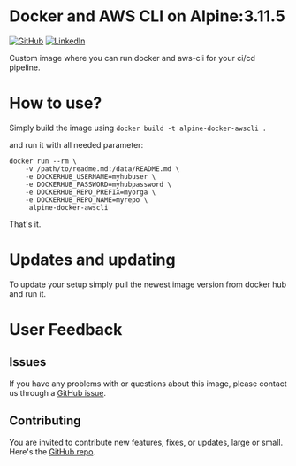 # Docker and AWS CLI on Alpine:3.11.5

[![GitHub](https://img.shields.io/badge/GitHub-romarcablao-lightgrey)](https://github.com/romarcablao)
[![LinkedIn](https://img.shields.io/badge/LinkedIn-romarcablao-blue)](https://linkedin.com/in/romarcablao)

Custom image where you can run docker and aws-cli for your ci/cd pipeline.

# How to use?

Simply build the image using `docker build -t alpine-docker-awscli .`

and run it with all needed parameter:

```console
docker run --rm \
    -v /path/to/readme.md:/data/README.md \
    -e DOCKERHUB_USERNAME=myhubuser \
    -e DOCKERHUB_PASSWORD=myhubpassword \
    -e DOCKERHUB_REPO_PREFIX=myorga \
    -e DOCKERHUB_REPO_NAME=myrepo \
     alpine-docker-awscli
```

That's it.

# Updates and updating

To update your setup simply pull the newest image version from docker hub and run it.

# User Feedback

## Issues

If you have any problems with or questions about this image, please contact us through a [GitHub issue](https://github.com/romarcablao/alpine-docker-awscli/issues).

## Contributing

You are invited to contribute new features, fixes, or updates, large or small. Here's the [GitHub repo](https://github.com/romarcablao/alpine-docker-awscli).
